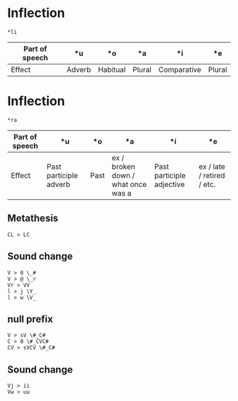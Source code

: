 # Inflection 
```morpheme
*li
```

| Part of speech | *u     | *o       | *a     | *i          | *e      |
| -------------- | ------ | -------- | ------ | ----------- | ------- |
| Effect         | Adverb | Habitual | Plural | Comparative | Plural  |

# Inflection 
```morpheme
*ra
```

| Part of speech | *u                     | *o   | *a                                 | *i                        | *e                         |
| -------------- | ---------------------- | ---- | ---------------------------------- | ------------------------- | -------------------------- |
| Effect         | Past participle adverb | Past | ex / broken down / what once was a | Past participle adjective | ex / late / retired / etc. |

## Metathesis
```sound_change
CL > LC
```
## Sound change 
```sound_change
V > 0 \_#
V > @ \_r
Vr > VV
l > j \Y_
l > w \V_
```
## null prefix
```sound_change
V > sV \#_C#
C > 0 \#_CVC#
CV > sVCV \#_C#
```
## Sound change
```sound_change
Vj > ii
Vw > uu
```
